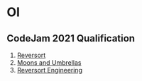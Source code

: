 # OI

## CodeJam 2021 Qualification
1. [Reversort](https://github.com/supercatex/OI/blob/main/CJ2021_Q1.cpp)
2. [Moons and Umbrellas](https://github.com/supercatex/OI/blob/main/CJ2021_Q2.cpp)
3. [Reversort Engineering](https://codingcompetitions.withgoogle.com/codejam/round/000000000043580a/00000000006d12d7)
